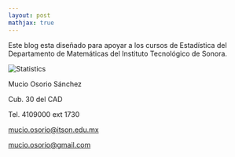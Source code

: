 ```yaml
---
layout: post
mathjax: true
---
```


Este blog esta diseñado para apoyar a los cursos de Estadística del Departamento de Matemáticas del 
Instituto Tecnológico de Sonora.

![Statistics](/probabilidad/figs/statistics.jpg)

Mucio Osorio Sánchez

Cub. 30 del CAD

Tel. 4109000 ext 1730

mucio.osorio@itson.edu.mx

mucio.osorio@gmail.com
